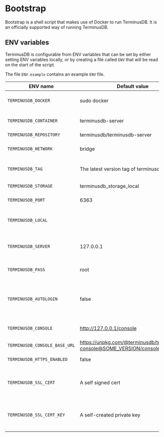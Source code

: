 # Bootstrap

Bootstrap is a shell script that makes use of Docker to run TerminusDB.
It is an officially supported way of running TerminusDB.

## ENV variables

TerminusDB is configurable from ENV variables that can be set by either setting ENV
variables locally, or by creating a file called `ENV` that will be read on the start
of the script.

The file `ENV.example` contains an example `ENV` file.

| ENV name                      | Default value                                                               | Purpose                                                       |
|-------------------------------|-----------------------------------------------------------------------------|---------------------------------------------------------------|
| `TERMINUSDB_DOCKER`           | sudo docker                                                                 | Default docker command                                        |
| `TERMINUSDB_CONTAINER`        | terminusdb-server                                                           | Name of the running container                                 |
| `TERMINUSDB_REPOSITORY`       | terminusdb/terminusdb-server                                                | Docker image                                                  |
| `TERMINUSDB_NETWORK`          | bridge                                                                      | Docker network mode                                           |
| `TERMINUSDB_TAG`              | The latest version tag of terminusdb-server                                 | TerminusDB docker image version                               |
| `TERMINUSDB_STORAGE`          | terminusdb_storage_local                                                    | Storage volume name                                           |
| `TERMINUSDB_PORT`             | 6363                                                                        | Port to run TerminusDB                                        |
| `TERMINUSDB_LOCAL`            |                                                                             | Local folder to mount inside container                        |
| `TERMINUSDB_SERVER`           | 127.0.0.1                                                                   | Server on which TerminusDB will run                           |
| `TERMINUSDB_PASS`             | root                                                                        | Password for accessing TerminusDB                             |
| `TERMINUSDB_AUTOLOGIN`        | false                                                                       | Whether the administration console should automatically login |
| `TERMINUSDB_CONSOLE`          | http://127.0.0.1/console                                                    | URL for browser top open console                              |
| `TERMINUSDB_CONSOLE_BASE_URL` | https://unpkg.com/@terminusdb/terminusdb-console@SOME_VERSION/console/dist/ | URL to hosted console                                         |
| `TERMINUSDB_HTTPS_ENABLED`    | false                                                                       | Enable HTTPS                                                  |
| `TERMINUSDB_SSL_CERT`         | A self signed cert                                                          | Path to SSL cert inside terminusdb-server container           |
| `TERMINUSDB_SSL_CERT_KEY`     | A self-created private key                                                  | Path to private key for SSL cert inside container             |
